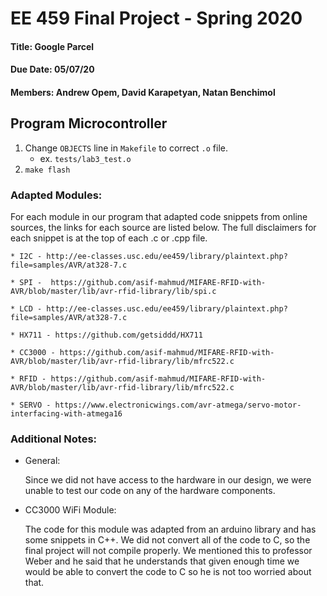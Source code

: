 # EE 459 Final Project  - Spring 2020

#### Title: Google Parcel

#### Due Date: 05/07/20

#### Members: Andrew Opem, David Karapetyan, Natan Benchimol



## Program Microcontroller
1. Change `OBJECTS` line in `Makefile` to correct `.o` file.
    * ex. `tests/lab3_test.o`
2. `make flash`



### Adapted Modules:

For each module in our program that adapted code snippets from online sources, the links for each source are listed below.
The full disclaimers for each snippet is at the top of each .c or .cpp file.

	* I2C - http://ee-classes.usc.edu/ee459/library/plaintext.php?file=samples/AVR/at328-7.c

	* SPI -  https://github.com/asif-mahmud/MIFARE-RFID-with-AVR/blob/master/lib/avr-rfid-library/lib/spi.c

	* LCD - http://ee-classes.usc.edu/ee459/library/plaintext.php?file=samples/AVR/at328-7.c

	* HX711 - https://github.com/getsiddd/HX711

	* CC3000 - https://github.com/asif-mahmud/MIFARE-RFID-with-AVR/blob/master/lib/avr-rfid-library/lib/mfrc522.c

	* RFID - https://github.com/asif-mahmud/MIFARE-RFID-with-AVR/blob/master/lib/avr-rfid-library/lib/mfrc522.c

	* SERVO - https://www.electronicwings.com/avr-atmega/servo-motor-interfacing-with-atmega16


### Additional Notes:

* General:

	Since we did not have access to the hardware in our design, we were unable to test our code on any of the hardware components.

* CC3000 WiFi Module:

	The code for this module was adapted from an arduino library and has some snippets in C++.
	We did not convert all of the code to C, so the final project will not compile properly. 
	We mentioned this to professor Weber and he said that he understands that given enough time we would be able to convert the code to C so he is not too worried about that. 